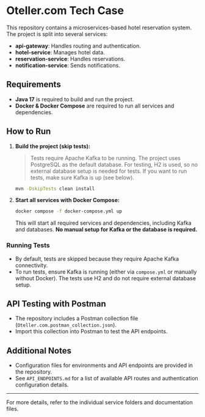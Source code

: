# Oteller.com Tech Case

This repository contains a microservices-based hotel reservation system. The project is split into several services:

- **api-gateway**: Handles routing and authentication.
- **hotel-service**: Manages hotel data.
- **reservation-service**: Handles reservations.
- **notification-service**: Sends notifications.

## Requirements

- **Java 17** is required to build and run the project.
- **Docker & Docker Compose** are required to run all services and dependencies.

## How to Run

1. **Build the project (skip tests):**
   > Tests require Apache Kafka to be running. The project uses PostgreSQL as the default database. For testing, H2 is used, so no external database setup is needed for tests. If you want to run tests, make sure Kafka is up (see below).
   ```sh
   mvn -DskipTests clean install
   ```

2. **Start all services with Docker Compose:**
   ```sh
   docker compose -f docker-compose.yml up
   ```

   This will start all required services and dependencies, including Kafka and databases. **No manual setup for Kafka or the database is required.**

### Running Tests
- By default, tests are skipped because they require Apache Kafka connectivity.
- To run tests, ensure Kafka is running (either via `compose.yml` or manually without Docker). The tests use H2 and do not require external database setup.

## API Testing with Postman
- The repository includes a Postman collection file (`Oteller.com.postman_collection.json`).
- Import this collection into Postman to test the API endpoints.

## Additional Notes
- Configuration files for environments and API endpoints are provided in the repository.
- See `API_ENDPOINTS.md` for a list of available API routes and authentication configuration details.

---

For more details, refer to the individual service folders and documentation files.
